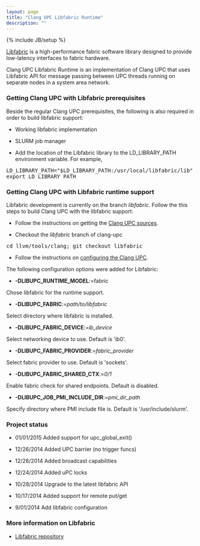 ```yaml
---
layout: page
title: "Clang UPC Libfabric Runtime"
description: ""
---
```

{% include JB/setup %}

[Libfabric](https://www.openfabrics.org/downloads/OFIWG/API/fabric.html) is
a high-performance fabric software library designed to provide
low-latency interfaces to fabric hardware.  

Clang UPC Libfabric Runtime is an implementation of Clang UPC that uses
Libfabric API for message passing between UPC threads running on separate
nodes in a system area network.

### Getting Clang UPC with Libfabric prerequisites 

Beside the regular Clang UPC prerequisites, the following is also required in
order to build libfabric support:

* Working libfabric implementation 

* SLURM job manager

* Add the location of the Libfabric library to the LD_LIBRARY_PATH
environment variable. For example,

<pre>
LD_LIBRARY_PATH="$LD_LIBRARY_PATH:/usr/local/libfabric/lib"
export LD_LIBRARY_PATH
</pre>

### Getting Clang UPC with Libfabric runtime support

Libfabric development is currently on the branch _libfabric_.  Follow the
this steps to build Clang UPC with the libfabric support:

* Follow the instructions on getting the
[Clang UPC sources](/clang-upc/install.html).

* Checkout the _libfabric_ branch of clang-upc

<pre>
cd llvm/tools/clang; git checkout libfabric
</pre>

* Follow the instructions on 
[configuring the Clang UPC](/clang-upc/config-options.html).

The following configuration options were added for Libfabric:

* __-DLIBUPC_RUNTIME_MODEL__:=fabric

Chose libfabric for the runtime support.

* __-DLIBUPC_FABRIC__:=_path/to/libfabric_

Select directory where libfabric is installed.

* __-DLIBUPC_FABRIC_DEVICE__:=_ib_device_

Select networking device to use.  Default is 'ib0'.

* __-DLIBUPC_FABRIC_PROVIDER__:=_fabric_provider_

Select fabric provider to use.  Default is 'sockets'.

* __-DLIBUPC_FABRIC_SHARED_CTX__:=_0/1_

Enable fabric check for shared endpoints.  Default is disabled.

* __-DLIBUPC_JOB_PMI_INCLUDE_DIR__:=_pmi_dir_path_

Specify directory where PMI include file is.  Default is '/usr/include/slurm'.

### Project status

* 01/01/2015 Added support for upc_global_exit()

* 12/26/2014 Added UPC barrier (no trigger funcs)

* 12/26/2014 Added broadcast capabilities

* 12/24/2014 Added uPC locks

* 10/28/2014 Upgrade to the latest libfabric API

* 10/17/2014 Added support for remote put/get

* 9/01/2014 Add libfabric configuration

### More information on Libfabric

* [Libfabric repository](https://github.com/ofiwg/libfabric)
